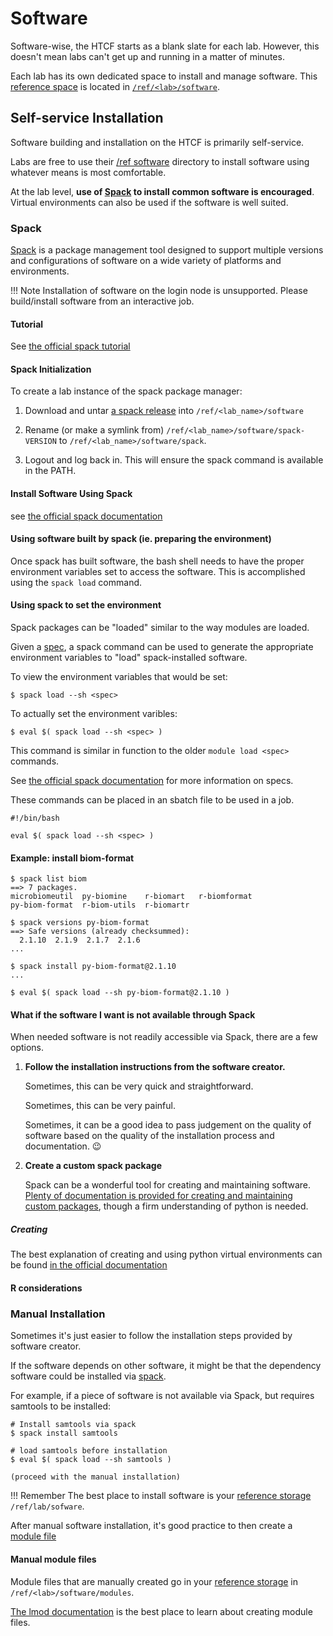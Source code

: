 # Software

Software-wise, the HTCF starts as a blank slate for each lab.  However, this doesn't mean labs can't get up and running in a matter of minutes.

Each lab has its own dedicated space to install and manage software.  This [reference space](storage/ref.md) is located in [`/ref/<lab>/software`](storage/ref.md#software).

## Self-service Installation

Software building and installation on the HTCF is primarily self-service.

Labs are free to use their [/ref software](storage/ref.md) directory to install software using whatever means is most comfortable.

At the lab level, **use of [Spack](#spack) to install common software is encouraged**.  Virtual environments can also be used if the software is well suited.

### Spack

[Spack](https://spack.readthedocs.io) is a package management tool designed to support multiple versions and configurations of software on a wide variety of platforms and environments.

!!! Note
    Installation of software on the login node is unsupported.  Please build/install software from an interactive job.

#### Tutorial

See [the official spack tutorial](https://spack-tutorial.readthedocs.io/en/latest/)

#### Spack Initialization

To create a lab instance of the spack package manager:

1.  Download and untar [a spack release](https://github.com/spack/spack/releases) into `/ref/<lab_name>/software`

2.  Rename (or make a symlink from) `/ref/<lab_name>/software/spack-VERSION` to `/ref/<lab_name>/software/spack`.

3.  Logout and log back in.  This will ensure the spack command is available in the PATH.


#### Install Software Using Spack

see [the official spack documentation](https://spack.readthedocs.io/en/latest/basic_usage.html#cmd-spack-install)


#### Using software built by spack (ie. preparing the environment)

Once spack has built software, the bash shell needs to have the proper environment variables set to access the software.
This is accomplished using the `spack load` command.

#### Using spack to set the environment

Spack packages can be "loaded" similar to the way modules are loaded.

Given a [spec](https://spack.readthedocs.io/en/latest/basic_usage.html#specs-dependencies), a spack command can be used to generate the appropriate environment variables to "load" spack-installed software.

To view the environment variables that would be set:

```
$ spack load --sh <spec>
```

To actually set the environment varibles:

```
$ eval $( spack load --sh <spec> )
```

This command is similar in function to the older `module load <spec>` commands.

See [the official spack documentation](https://spack.readthedocs.io/en/latest/basic_usage.html#specs-dependencies) for more information on specs.

These commands can be placed in an sbatch file to be used in a job.

```
#!/bin/bash

eval $( spack load --sh <spec> )

```

#### Example: install biom-format

```
$ spack list biom
==> 7 packages.
microbiomeutil  py-biomine    r-biomart   r-biomformat
py-biom-format  r-biom-utils  r-biomartr

$ spack versions py-biom-format
==> Safe versions (already checksummed):
  2.1.10  2.1.9  2.1.7  2.1.6
...

$ spack install py-biom-format@2.1.10
...

$ eval $( spack load --sh py-biom-format@2.1.10 )
```

#### What if the software I want is not available through Spack

When needed software is not readily accessible via Spack, there are a few options.

1. **Follow the installation instructions from the software creator.**
 
     Sometimes, this can be very quick and straightforward.
   
     Sometimes, this can be very painful.
   
     Sometimes, it can be a good idea to pass judgement on the quality of software based on the quality of the installation process and documentation. :wink:

2. **Create a custom spack package**

   Spack can be a wonderful tool for creating and maintaining software. [Plenty of documentation is provided for creating and maintaining custom packages](https://spack.readthedocs.io/en/latest/packaging_guide.html), though a firm understanding of python is needed.

##### Creating

The best explanation of creating and using python virtual environments can be found [in the official documentation](https://packaging.python.org/guides/installing-using-pip-and-virtual-environments/#creating-a-virtual-environment)

#### R considerations

### Manual Installation

Sometimes it's just easier to follow the installation steps provided by software creator.

If the software depends on other software, it might be that the dependency software could be installed via [spack](#spack).

For example, if a piece of software is not available via Spack, but requires samtools to be installed:

    # Install samtools via spack
    $ spack install samtools

    # load samtools before installation
    $ eval $( spack load --sh samtools )
    
    (proceed with the manual installation)

!!! Remember
    The best place to install software is your [reference storage](storage/ref.md) `/ref/lab/sofware`.

After manual software installation, it's good practice to then create a [module file](#manual-module-files)

#### Manual module files

Module files that are manually created go in your [reference storage](storage/ref.md) in `/ref/<lab>/software/modules`.

[The lmod documentation](https://lmod.readthedocs.io/en/latest/015_writing_modules.html) is the best place to learn about creating module files.
